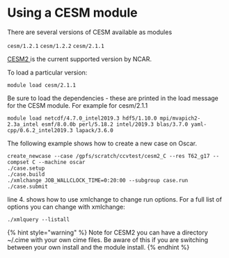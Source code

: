 # Using a CESM module

There are several versions of CESM available as modules 

`cesm/1.2.1` `cesm/1.2.2` `cesm/2.1.1`  

[CESM2 ](http://www.cesm.ucar.edu/models/cesm2/)is the current  supported version by NCAR.

To load a particular version:

`module load cesm/2.1.1`

Be sure to load the dependencies - these are printed in the load message for the CESM module.  For example for cesm/2.1.1

`module load netcdf/4.7.0_intel2019.3 hdf5/1.10.0 mpi/mvapich2-2.3a_intel esmf/8.0.0b perl/5.18.2 intel/2019.3 blas/3.7.0 yaml-cpp/0.6.2_intel2019.3 lapack/3.6.0`

The following example shows how to create a new case on Oscar.

```text
create_newcase --case /gpfs/scratch/ccvtest/cesm2_C --res T62_g17 --compset C --machine oscar
./case.setup
./case.build 
./xmlchange JOB_WALLCLOCK_TIME=0:20:00 --subgroup case.run
./case.submit
```

line 4. shows how to use xmlchange to change run options.  For a full list of options you can change with xmlchange:

`./xmlquery --listall`

{% hint style="warning" %}
Note for CESM2 you can have a directory ~/.cime with your own cime files.   Be aware of this if you are switching between your own install and the module install.
{% endhint %}

